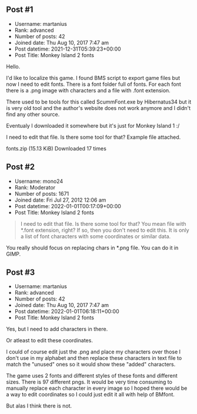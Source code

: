 ## Post #1
- Username: martanius
- Rank: advanced
- Number of posts: 42
- Joined date: Thu Aug 10, 2017 7:47 am
- Post datetime: 2021-12-31T05:39:23+00:00
- Post Title: Monkey Island 2 fonts

Hello.

I'd like to localize this game. I found BMS script to export game files but now I need to edit fonts. There is a font folder full of fonts.
For each font there is a .png image with characters and a file with .font extension.

[](https://imgbb.com/)

There used to be tools for this called ScummFont.exe by Hibernatus34 but it is very old tool and the author's website does not work anymore and I didn't find any other source.

Eventualy I downloaded it somewhere but it's just for Monkey Island 1 :/

I need to edit that file. Is there some tool for that?
Example file attached.


 fonts.zip
(15.13 KiB) Downloaded 17 times
## Post #2
- Username: mono24
- Rank: Moderator
- Number of posts: 1671
- Joined date: Fri Jul 27, 2012 12:06 am
- Post datetime: 2022-01-01T00:17:09+00:00
- Post Title: Monkey Island 2 fonts

> I need to edit that file. Is there some tool for that?
You mean file with *.font extension, right? If so, then you don't need to edit this.
It is only a list of font characters with some coordinates or similar data.

You really should focus on replacing chars in *.png file. You can do it in GIMP.
## Post #3
- Username: martanius
- Rank: advanced
- Number of posts: 42
- Joined date: Thu Aug 10, 2017 7:47 am
- Post datetime: 2022-01-01T06:18:11+00:00
- Post Title: Monkey Island 2 fonts

Yes, but I need to add characters in there.

Or atleast to edit these coordinates.

I could of course edit just the .png and place my characters over those I don't use in my alphabet and then replace these characters in text file to match the "unused" ones so it would show these "added" characters.

The game uses 2 fonts and different styles of these fonts and different sizes.
There is 97 different pngs. It would be very time consuming to manually replace each character in every image so I hoped there would be a way to edit coordinates so I could just edit it all with help of BMfont.

But alas I think there is not.

